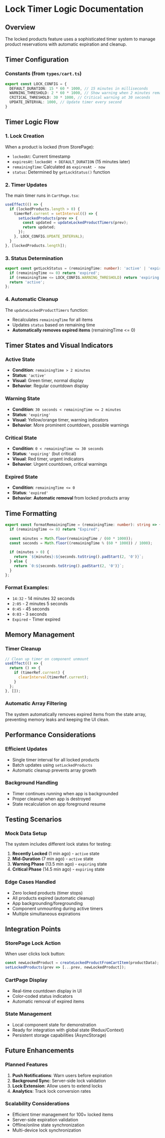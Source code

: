 # Lock Timer Logic Documentation

## Overview

The locked products feature uses a sophisticated timer system to manage product reservations with automatic expiration and cleanup.

## Timer Configuration

### Constants (from `types/cart.ts`)
```typescript
export const LOCK_CONFIG = {
  DEFAULT_DURATION: 15 * 60 * 1000, // 15 minutes in milliseconds
  WARNING_THRESHOLD: 2 * 60 * 1000, // Show warning when 2 minutes remaining
  CRITICAL_THRESHOLD: 30 * 1000, // Critical warning at 30 seconds
  UPDATE_INTERVAL: 1000, // Update timer every second
}
```

## Timer Logic Flow

### 1. Lock Creation
When a product is locked (from StorePage):
- `lockedAt`: Current timestamp
- `expiresAt`: `lockedAt + DEFAULT_DURATION` (15 minutes later)
- `remainingTime`: Calculated as `expiresAt - now`
- `status`: Determined by `getLockStatus()` function

### 2. Timer Updates
The main timer runs in `CartPage.tsx`:
```typescript
useEffect(() => {
  if (lockedProducts.length > 0) {
    timerRef.current = setInterval(() => {
      setLockedProducts(prev => {
        const updated = updateLockedProductTimers(prev);
        return updated;
      });
    }, LOCK_CONFIG.UPDATE_INTERVAL);
  }
}, [lockedProducts.length]);
```

### 3. Status Determination
```typescript
export const getLockStatus = (remainingTime: number): 'active' | 'expiring' | 'expired' => {
  if (remainingTime <= 0) return 'expired';
  if (remainingTime <= LOCK_CONFIG.WARNING_THRESHOLD) return 'expiring';
  return 'active';
};
```

### 4. Automatic Cleanup
The `updateLockedProductTimers` function:
- Recalculates `remainingTime` for all items
- Updates `status` based on remaining time
- **Automatically removes expired items** (remainingTime <= 0)

## Timer States and Visual Indicators

### Active State
- **Condition**: `remainingTime > 2 minutes`
- **Status**: `'active'`
- **Visual**: Green timer, normal display
- **Behavior**: Regular countdown display

### Warning State  
- **Condition**: `30 seconds < remainingTime <= 2 minutes`
- **Status**: `'expiring'`
- **Visual**: Yellow/orange timer, warning indicators
- **Behavior**: More prominent countdown, possible warnings

### Critical State
- **Condition**: `0 < remainingTime <= 30 seconds`
- **Status**: `'expiring'` (but critical)
- **Visual**: Red timer, urgent indicators
- **Behavior**: Urgent countdown, critical warnings

### Expired State
- **Condition**: `remainingTime <= 0`
- **Status**: `'expired'`
- **Behavior**: **Automatic removal** from locked products array

## Time Formatting

```typescript
export const formatRemainingTime = (remainingTime: number): string => {
  if (remainingTime <= 0) return "Expired";
  
  const minutes = Math.floor(remainingTime / (60 * 1000));
  const seconds = Math.floor((remainingTime % (60 * 1000)) / 1000);
  
  if (minutes > 0) {
    return `${minutes}:${seconds.toString().padStart(2, '0')}`;
  } else {
    return `0:${seconds.toString().padStart(2, '0')}`;
  }
};
```

### Format Examples:
- `14:32` - 14 minutes 32 seconds
- `2:05` - 2 minutes 5 seconds  
- `0:45` - 45 seconds
- `0:03` - 3 seconds
- `Expired` - Timer expired

## Memory Management

### Timer Cleanup
```typescript
// Clean up timer on component unmount
useEffect(() => {
  return () => {
    if (timerRef.current) {
      clearInterval(timerRef.current);
    }
  };
}, []);
```

### Automatic Array Filtering
The system automatically removes expired items from the state array, preventing memory leaks and keeping the UI clean.

## Performance Considerations

### Efficient Updates
- Single timer interval for all locked products
- Batch updates using `setLockedProducts`
- Automatic cleanup prevents array growth

### Background Handling
- Timer continues running when app is backgrounded
- Proper cleanup when app is destroyed
- State recalculation on app foreground resume

## Testing Scenarios

### Mock Data Setup
The system includes different lock states for testing:

1. **Recently Locked** (1 min ago) - `active` state
2. **Mid-Duration** (7 min ago) - `active` state  
3. **Warning Phase** (13.5 min ago) - `expiring` state
4. **Critical Phase** (14.5 min ago) - `expiring` state

### Edge Cases Handled
- Zero locked products (timer stops)
- All products expired (automatic cleanup)
- App backgrounding/foregrounding
- Component unmounting during active timers
- Multiple simultaneous expirations

## Integration Points

### StorePage Lock Action
When user clicks lock button:
```typescript
const newLockedProduct = createLockedProductFromCartItem(productData);
setLockedProducts(prev => [...prev, newLockedProduct]);
```

### CartPage Display
- Real-time countdown display in UI
- Color-coded status indicators
- Automatic removal of expired items

### State Management
- Local component state for demonstration
- Ready for integration with global state (Redux/Context)
- Persistent storage capabilities (AsyncStorage)

## Future Enhancements

### Planned Features
1. **Push Notifications**: Warn users before expiration
2. **Background Sync**: Server-side lock validation
3. **Lock Extension**: Allow users to extend locks
4. **Analytics**: Track lock conversion rates

### Scalability Considerations
- Efficient timer management for 100+ locked items
- Server-side expiration validation
- Offline/online state synchronization
- Multi-device lock synchronization